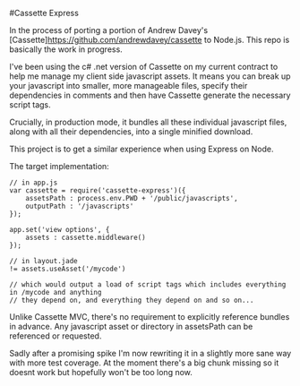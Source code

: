 #Cassette Express

In the process of porting a portion of Andrew Davey's [Cassette]https://github.com/andrewdavey/cassette to Node.js. This repo is basically the work in progress. 

I've been using the c# .net version of Cassette on my current contract to help me manage my client side javascript assets. It means you can break up your javascript into smaller, more manageable files, specify their dependencies in comments and then have Cassette generate the necessary script tags. 

Crucially, in production mode, it bundles all these individual javascript files, along with all their dependencies, into a single minified download. 

This project is to get a similar experience when using Express on Node. 

The target implementation:

	// in app.js
	var cassette = require('cassette-express')({
		assetsPath : process.env.PWD + '/public/javascripts',
		outputPath : '/javascripts'
	});

	app.set('view options', {
		assets : cassette.middleware()
	});

	// in layout.jade
	!= assets.useAsset('/mycode')

	// which would output a load of script tags which includes everything in /mycode and anything
	// they depend on, and everything they depend on and so on...

Unlike Cassette MVC, there's no requirement to explicitly reference bundles in advance. Any javascript asset or directory in assetsPath can be referenced or requested.

Sadly after a promising spike I'm now rewriting it in a slightly more sane way with more test coverage. At the moment there's a big chunk missing so it doesnt work but hopefully won't be too long now. 